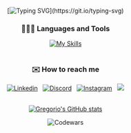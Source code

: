 <div align="center">

[![Typing SVG](https://readme-typing-svg.demolab.com?font=Noto+Sans+Japanese&size=30&duration=3000&pause=1000&color=FFB3C6&center=true&multiline=true&random=false&height=80&width=435&lines=Hi!+I'm+Gregorio+%E2%98%81;Welcome+to+my+profile!)](https://git.io/typing-svg)

### 👨🏻‍💻 Languages and Tools

[![My Skills](https://skillicons.dev/icons?i=js,html,css,nodejs,express,mongodb,postgres,sequelize,react,vite)](https://skillicons.dev)
<br><br>

### ✉️ How to reach me

[![Linkedin](https://skillicons.dev/icons?i=linkedin)](https://www.linkedin.com/in/gregoriotsr/)  &nbsp; [![Discord](https://skillicons.dev/icons?i=discord)](discordapp.com/users/310267269923995650)  &nbsp; [![Instagram](https://skillicons.dev/icons?i=instagram)](https://www.instagram.com/friskg_/)  &nbsp; <a href="mailto:gralfonsotr@gmail.com"> <img src="https://skillicons.dev/icons?i=gmail" />
<br><br>

[![Gregorio's GitHub stats](https://github-readme-stats.vercel.app/api?username=GREGORIOtsr&theme=synthwave&show_icon=true&hide=issues)](https://github.com/anuraghazra/github-readme-stats)

![Codewars](https://github.r2v.ch/codewars?user=GREGORIOtsr&stroke=%23BB432C)

<div/>

